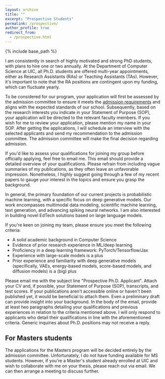 ```yaml
---
layout: archive
title: ""
excerpt: "Prospective Students"
permalink: /prospective/
author_profile: true
redirect_from:
  - /prospective.html
---
```

{% include base_path %}


I am consistently in search of highly motivated and strong PhD students, with plans to hire one or two annually. 
At the Department of Computer Science at UIC, all Ph.D. students are offered multi-year appointments, either as Research Assistants (RAs) or Teaching Assistants (TAs). 
However, it's important to note that the RA positions are contingent upon my funding, which can fluctuate yearly.


To be considered for our program, your application will first be assessed by the admission committee to ensure it meets the <a href="https://cs.uic.edu/graduate/admissions/">admission requirements</a> and aligns with the expected standards of our school.
Subsequently, based on the research interests you indicate in your Statement of Purpose (SOP), your application will be directed to the relevant faculty members.
If you wish for me to review your application, please mention my name in your SOP.
After getting the applications, I will schedule an interview with the selected applicants and send my recommendation to the admission committee.
The admission committee will make the final decision regarding admission.


If you'd like to assess your qualifications for joining my group before officially applying, feel free to email me. This email should provide a detailed overview of your qualifications. 
Please refrain from including vague summaries of my publications, as they often leave an unfavorable impression. 
Nonetheless, I highly suggest going through a few of my recent papers to gauge your interest in the topics and ensure you grasp the background.

In general, the primary foundation of our current projects is probabilistic machine learning, with a specific focus on deep generative models. 
Our work encompasses multimodal data modeling, scientific machine learning, text generation, and advancing spiking neural networks. I am also interested in building novel EdTech solutions based on large language models.

If you're keen on joining my team, please ensure you meet the following criteria:
- A solid academic background in Computer Science
- Evidence of prior research experience in ML/deep learning
- Proficiency in a deep learning framework: PyTorch/Tensorflow/Jax  
- Experience with large-scale models is a plus
- Prior experience and familiarity with deep generative models (specifically, VAEs, energy-based models, score-based models, and diffusion models) is a (big) plus

Please email me with the subject line "Prospective Ph.D. Applicant". Attach your CV and, if possible, your Statement of Purpose (SOP), transcripts, and test scores. 
If your publications aren't accessible online or haven't been published yet, it would be beneficial to attach them. Even a preliminary draft can provide insight into your background.
In the body of the email, provide at least two paragraphs detailing your qualifications and previous experiences in relation to the criteria mentioned above.
I will only respond to applicants who detail their qualifications in line with the aforementioned criteria. Generic inquiries about Ph.D. positions may not receive a reply.


<h2>For Masters students</h2>
The applications for the Masters program will be decided entirely by the admission committee.
Unfortunately, I do not have funding available for MS students. 
However, if you're a Master's student already enrolled at UIC and wish to collaborate with me on your thesis, please reach out via email. We can then arrange a meeting to discuss further.
